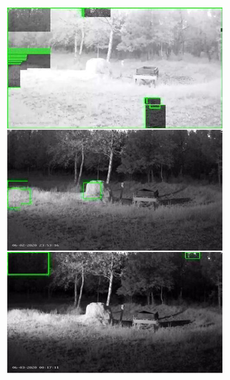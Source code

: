 ![20200602-231436-234441](in/20200602/20200602-231436-234441_0_.jpg)
![20200602-234446-000001](in/20200602/20200602-234446-000001_0_.jpg)
![20200603-000006-003011](in/20200603/20200603-000006-003011_0_.jpg)
